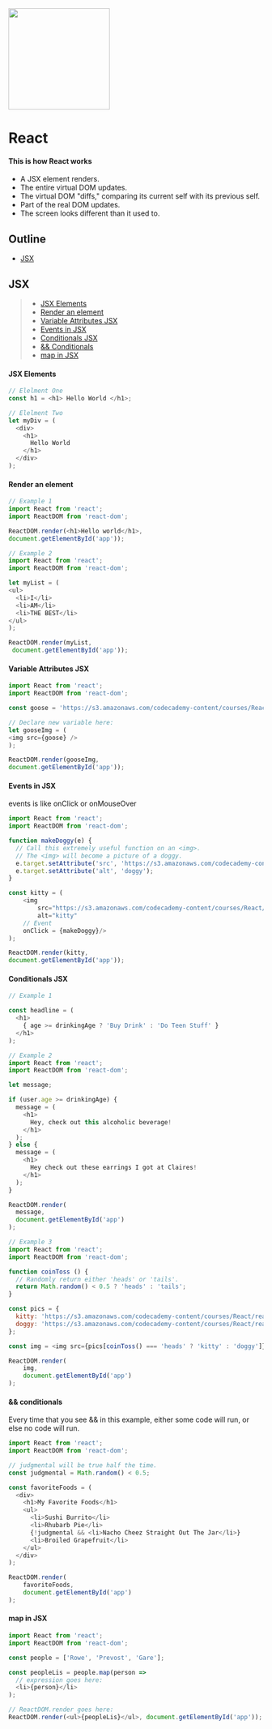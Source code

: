 <img src="https://upload.wikimedia.org/wikipedia/commons/thumb/a/a7/React-icon.svg/512px-React-icon.svg.png" width="200" align="middle">

# React 

#### This is how React works
- A JSX element renders.
- The entire virtual DOM updates.
- The virtual DOM "diffs," comparing its current self with its previous self.
- Part of the real DOM updates.
- The screen looks different than it used to.



## Outline 

- [JSX](#jsx) 


## JSX
> - [JSX Elements](#jsx-elements)
> - [Render an element](#render-an-element)
> - [Variable Attributes JSX](#variable-attributes-jsx)
> - [Events in JSX](#events-in-jsx)
> - [Conditionals JSX](#conditionals-jsx)
> - [&& Conditionals](#&&-conditionals)
> - [map in JSX](#map-in-jsx)

#### JSX Elements
```javascript 
// Elelment One
const h1 = <h1> Hello World </h1>;

// Elelment Two
let myDiv = (
  <div>
    <h1>
      Hello World
    </h1>
  </div> 
);
```
#### Render an element 

```javascript
// Example 1
import React from 'react';
import ReactDOM from 'react-dom';

ReactDOM.render(<h1>Hello world</h1>,
document.getElementById('app'));

// Example 2
import React from 'react';
import ReactDOM from 'react-dom';

let myList = (
<ul>
  <li>I</li> 
  <li>AM</li> 
  <li>THE BEST</li> 
</ul> 
);

ReactDOM.render(myList,
 document.getElementById('app'));
```

#### Variable Attributes JSX
```javascript 
import React from 'react';
import ReactDOM from 'react-dom';

const goose = 'https://s3.amazonaws.com/codecademy-content/courses/React/react_photo-goose.jpg';

// Declare new variable here:
let gooseImg = (
<img src={goose} />
);

ReactDOM.render(gooseImg, 
document.getElementById('app'));
```

#### Events in JSX
events is like onClick or onMouseOver

```javascript 
import React from 'react';
import ReactDOM from 'react-dom';

function makeDoggy(e) {
  // Call this extremely useful function on an <img>.
  // The <img> will become a picture of a doggy.
  e.target.setAttribute('src', 'https://s3.amazonaws.com/codecademy-content/courses/React/react_photo-puppy.jpeg');
  e.target.setAttribute('alt', 'doggy');
}

const kitty = (
	<img 
		src="https://s3.amazonaws.com/codecademy-content/courses/React/react_photo-kitty.jpg" 
		alt="kitty"
    // Event
    onClick = {makeDoggy}/>
);

ReactDOM.render(kitty,
document.getElementById('app'));
```

#### Conditionals JSX

```javascript 
// Example 1

const headline = (
  <h1>
    { age >= drinkingAge ? 'Buy Drink' : 'Do Teen Stuff' }
  </h1>
);

// Example 2
import React from 'react';
import ReactDOM from 'react-dom';

let message;

if (user.age >= drinkingAge) {
  message = (
    <h1>
      Hey, check out this alcoholic beverage!
    </h1>
  );
} else {
  message = (
    <h1>
      Hey check out these earrings I got at Claires!
    </h1>
  );
}

ReactDOM.render(
  message, 
  document.getElementById('app')
);

// Example 3
import React from 'react';
import ReactDOM from 'react-dom';

function coinToss () {
  // Randomly return either 'heads' or 'tails'.
  return Math.random() < 0.5 ? 'heads' : 'tails';
}

const pics = {
  kitty: 'https://s3.amazonaws.com/codecademy-content/courses/React/react_photo-kitty.jpg',
  doggy: 'https://s3.amazonaws.com/codecademy-content/courses/React/react_photo-puppy.jpeg'
};

const img = <img src={pics[coinToss() === 'heads' ? 'kitty' : 'doggy']} />;

ReactDOM.render(
	img, 
	document.getElementById('app')
);
```

#### && conditionals
Every time that you see && in this example, either some code will run, or else no code will run.

```javascript 
import React from 'react';
import ReactDOM from 'react-dom';

// judgmental will be true half the time.
const judgmental = Math.random() < 0.5;

const favoriteFoods = (
  <div>
    <h1>My Favorite Foods</h1>
    <ul>
      <li>Sushi Burrito</li>
      <li>Rhubarb Pie</li>
      {!judgmental && <li>Nacho Cheez Straight Out The Jar</li>}
      <li>Broiled Grapefruit</li>
    </ul>
  </div>
);

ReactDOM.render(
	favoriteFoods, 
	document.getElementById('app')
);
```

#### map in JSX 

```javascript 
import React from 'react';
import ReactDOM from 'react-dom';

const people = ['Rowe', 'Prevost', 'Gare'];

const peopleLis = people.map(person =>
  // expression goes here:
  <li>{person}</li>
);

// ReactDOM.render goes here:
ReactDOM.render(<ul>{peopleLis}</ul>, document.getElementById('app'));
```










